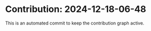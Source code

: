 # Contribution: 2024-12-18-06-48
This is an automated commit to keep the contribution graph active.
